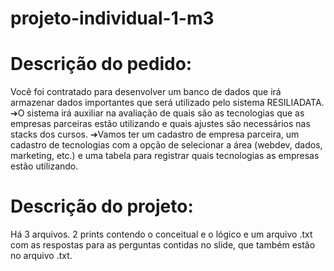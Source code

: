 # projeto-individual-1-m3

# Descrição do pedido:
Você foi contratado para desenvolver um banco de dados que irá armazenar dados importantes que será utilizado pelo sistema RESILIADATA.
➔O sistema irá auxiliar na avaliação de quais são as tecnologias que as empresas parceiras estão utilizando e quais ajustes são necessários nas stacks dos cursos.
➔Vamos ter um cadastro de empresa parceira, um cadastro de tecnologias com a opção de selecionar a área (webdev, dados, marketing, etc.) e uma tabela para registrar quais tecnologias as empresas estão utilizando.

# Descrição do projeto:
Há 3 arquivos. 2 prints contendo o conceitual e o lógico e um arquivo .txt com as respostas para as perguntas contidas no slide, que também estão no arquivo .txt.
